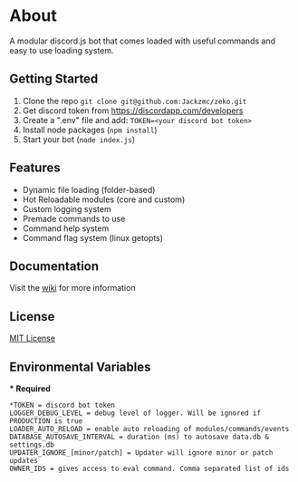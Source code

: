# About
A modular discord.js bot that comes loaded with useful commands and easy to use loading system.

## Getting Started

1. Clone the repo
`git clone git@github.com:Jackzmc/zeko.git`
2. Get discord token from https://discordapp.com/developers
3. Create a ".env" file and add:
`TOKEN=<your discord bot token>`
4. Install node packages (`npm install`)
5. Start your bot (`node index.js`)

## Features
* Dynamic file loading (folder-based)
* Hot Reloadable modules (core and custom)
* Custom logging system
* Premade commands to use
* Command help system
* Command flag system (linux getopts)

## Documentation
Visit the [wiki](https://github.com/jackzmc/zeko/wiki) for more information

## License
[MIT License](https://github.com/Jackzmc/zeko/blob/master/LICENSE)

## Environmental Variables
**\* Required**
```env
*TOKEN = discord bot token
LOGGER_DEBUG_LEVEL = debug level of logger. Will be ignored if PRODUCTION is true
LOADER_AUTO_RELOAD = enable auto reloading of modules/commands/events
DATABASE_AUTOSAVE_INTERVAL = duration (ms) to autosave data.db & settings.db
UPDATER_IGNORE_[minor/patch] = Updater will ignore minor or patch updates
OWNER_IDS = gives access to eval command. Comma separated list of ids
```
